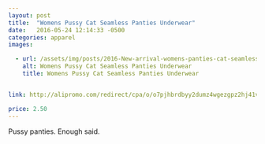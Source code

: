 ```yaml
---
layout: post
title:  "Womens Pussy Cat Seamless Panties Underwear"
date:   2016-05-24 12:14:33 -0500
categories: apparel
images:

  - url: /assets/img/posts/2016-New-arrival-womens-panties-cat-seamless-one-piece-cheap-women-underwear-black-color-pussy-panty.jpg
    alt: Womens Pussy Cat Seamless Panties Underwear
    title: Womens Pussy Cat Seamless Panties Underwear


link: http://alipromo.com/redirect/cpa/o/o7pjhbrdbyy2dumz4wgezgpz2hj41v3u/

price: 2.50
---
```



Pussy panties. Enough said.